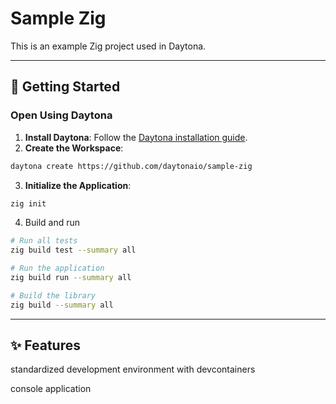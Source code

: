 # Sample Zig

This is an example Zig project used in Daytona.

---

## 🚀 Getting Started  

### Open Using Daytona  

1. **Install Daytona**: Follow the [Daytona installation guide](https://www.daytona.io/docs/installation/installation/).  
2. **Create the Workspace**:  
```bash  
daytona create https://github.com/daytonaio/sample-zig
```  
3. **Initialize the Application**:  
```bash  
zig init
```
4. Build and run
```bash
# Run all tests
zig build test --summary all

# Run the application
zig build run --summary all

# Build the library
zig build --summary all
```

---

## ✨ Features  

standardized development environment with devcontainers

console application
